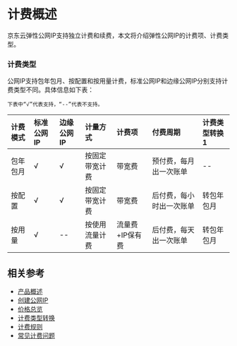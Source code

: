# 计费概述

京东云弹性公网IP支持独立计费和续费，本文将介绍弹性公网IP的计费项、计费类型。


### 计费类型

公网IP支持包年包月、按配置和按用量计费，标准公网IP和边缘公网IP分别支持计费类型不同。具体信息如下表：
```
下表中“√”代表支持，“--”代表不支持。
```
|计费模式|标准公网IP|边缘公网IP|计量方式|计费项|付费周期|计费类型转换1
| :--- | :--- | :--- | :---| :---| :----| :---
|包年包月|√|√|按固定带宽计费|带宽费|预付费，每月出一次账单|--
|按配置|√|√|按固定带宽计费|带宽费|后付费，每小时出一次账单|转包年包月
|按用量|√|--|按使用流量计费|流量费+IP保有费|后付费，每天出一次账单|转包年包月

## 相关参考

- [产品概述](../Introduction/Product-Overview.md)
- [创建公网IP](../Operation-Guide/Elastic-IP-Management/Create-Elastic-IP.md)
- [价格总览](Price-Overview.md)
- [计费类型转换](Change-Billing.md)
- [计费规则](Billing-Rules.md)
- [常见计费问题](FAQ.md)
